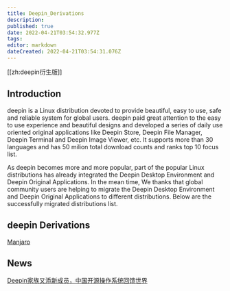 ```yaml
---
title: Deepin_Derivations
description: 
published: true
date: 2022-04-21T03:54:32.977Z
tags: 
editor: markdown
dateCreated: 2022-04-21T03:54:31.076Z
---
```


[[zh:deepin衍生版]]
## Introduction

deepin is a Linux distribution devoted to provide beautiful, easy to use, safe and reliable system for global users. deepin paid great attention to the easy to use experience and beautiful designs and developed a series of daily use oriented original applications like Deepin Store, Deepin File Manager, Deepin Terminal and Deepin Image Viewer, etc. It supports more than 30 languages and has 50 milion total download counts and ranks top 10 focus list.

As deepin becomes more and more popular, part of the popular Linux distributions has already integrated the Deepin Desktop Environment and Deepin Original Applications. In the mean time, We thanks that global community users are helping to migrate the Deepin Desktop Environment and Deepin Original Applications to different distributions. Below are the successfully migrated distributions list.

## deepin Derivations

[Manjaro](https://manjaro.org/category/community-editions/deepin)

## News

[Deepin家族又添新成员，中国开源操作系统回馈世界](https://www.deepin.com/?p=309)
